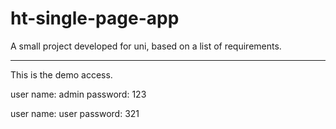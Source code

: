 # ht-single-page-app
A small project developed for uni, based on a list of requirements.

-------------------------
This is the demo access.

user name: 		admin
password: 		123

user name: 		user
password: 		321
